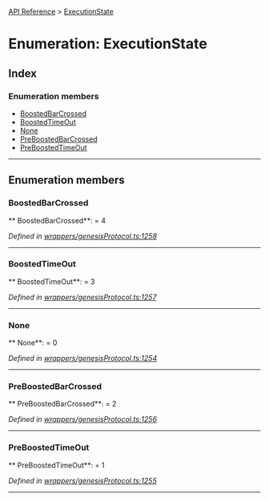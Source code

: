 [API Reference](../README.md) > [ExecutionState](../enums/ExecutionState.md)



# Enumeration: ExecutionState

## Index

### Enumeration members

* [BoostedBarCrossed](ExecutionState.md#BoostedBarCrossed)
* [BoostedTimeOut](ExecutionState.md#BoostedTimeOut)
* [None](ExecutionState.md#None)
* [PreBoostedBarCrossed](ExecutionState.md#PreBoostedBarCrossed)
* [PreBoostedTimeOut](ExecutionState.md#PreBoostedTimeOut)



---
## Enumeration members
<a id="BoostedBarCrossed"></a>

###  BoostedBarCrossed

** BoostedBarCrossed**:    = 4

*Defined in [wrappers/genesisProtocol.ts:1258](https://github.com/daostack/arc.js/blob/f343aa24/lib/wrappers/genesisProtocol.ts#L1258)*





___

<a id="BoostedTimeOut"></a>

###  BoostedTimeOut

** BoostedTimeOut**:    = 3

*Defined in [wrappers/genesisProtocol.ts:1257](https://github.com/daostack/arc.js/blob/f343aa24/lib/wrappers/genesisProtocol.ts#L1257)*





___

<a id="None"></a>

###  None

** None**:    = 0

*Defined in [wrappers/genesisProtocol.ts:1254](https://github.com/daostack/arc.js/blob/f343aa24/lib/wrappers/genesisProtocol.ts#L1254)*





___

<a id="PreBoostedBarCrossed"></a>

###  PreBoostedBarCrossed

** PreBoostedBarCrossed**:    = 2

*Defined in [wrappers/genesisProtocol.ts:1256](https://github.com/daostack/arc.js/blob/f343aa24/lib/wrappers/genesisProtocol.ts#L1256)*





___

<a id="PreBoostedTimeOut"></a>

###  PreBoostedTimeOut

** PreBoostedTimeOut**:    = 1

*Defined in [wrappers/genesisProtocol.ts:1255](https://github.com/daostack/arc.js/blob/f343aa24/lib/wrappers/genesisProtocol.ts#L1255)*





___


